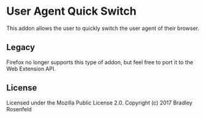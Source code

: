 # User Agent Quick Switch

This addon allows the user to quickly switch the user agent of their browser.

## Legacy

Firefox no longer supports this type of addon, but feel free to port it to the Web Extension API.

## License

Licensed under the Mozilla Public License 2.0. Copyright (c) 2017 Bradley Rosenfeld

